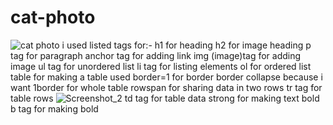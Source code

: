 # cat-photo
![cat photo](https://github.com/Tanishka-khamesara/cat-photo/assets/127411985/5aa67e0f-369b-423a-93f0-2bec57e634c5)
i used listed tags for:-
h1 for heading
h2 for image heading
p tag for paragraph
anchor tag for adding link
img (image)tag for adding image
ul tag for unordered list
li tag for listing elements
ol for ordered list
table for making a table
used border=1 for border
border collapse because i want 1border for whole table
rowspan for sharing data in two rows
tr tag for table rows
![Screenshot_2](https://github.com/Tanishka-khamesara/cat-photo/assets/127411985/d693c2a3-fe0e-4507-80fd-95149c845526)
td tag for table data
strong for making text bold
b tag for making bold
